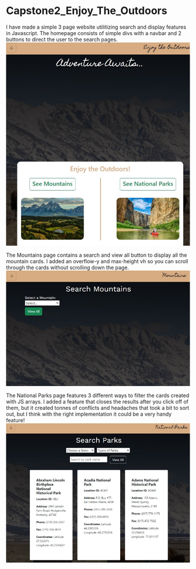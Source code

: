 # Capstone2_Enjoy_The_Outdoors
 
I have made a simple 3 page website utilitizing search and display features in Javascript. The homepage consists of simple divs with a navbar and 2 buttons to direct the user to the search pages. 
![alt text](Homepage_sc.JPG)




The Mountains page contains a search and view all button to display all the mountain cards. I added an overflow-y and max-height vh so you can scroll through the cards without scrolling down the page. 
![alt text](Mountains_sc.JPG)




The National Parks page features 3 different ways to filter the cards created with JS arrays. I added a feature that closes the results after you click off of them, but it created tonnes of conflicts and headaches that took a bit to sort out, but I think with the right implementation it could be a very handy feature! 
![alt text](Parks_sc.JPG)